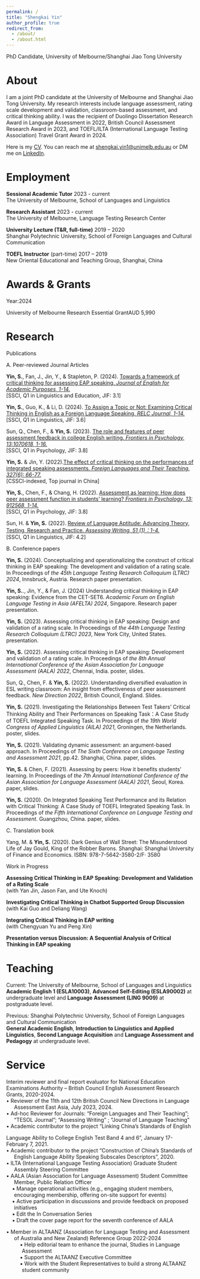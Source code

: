 ```yaml
---
permalink: /
title: "Shengkai Yin"
author_profile: true
redirect_from: 
  - /about/
  - /about.html
---
```


PhD Candidate, University of Melbourne/Shanghai Jiao Tong University

About
======

I am a joint PhD candidate at the University of Melbourne and Shanghai Jiao Tong University. My research interests include language assessment, rating scale
development and validation, classroom-based assessment, and critical thinking ability. I was the recipient of Duolingo Dissertation Research Award in Language Assessment in 2022, British Council Assessment Research Award in 2023, and TOEFL/ILTA (International Language Testing Association) Travel Grant Award in 2024.  
  
Here is my [CV](https://shengkaiyin.com/files/Shengkai-CV.pdf). You can reach me at shengkai.yin1@unimelb.edu.au or DM me on [LinkedIn](https://www.linkedin.com/in/shengkai-yin/).
  
Employment
======

**Sessional Academic Tutor**	2023 - current  
The University of Melbourne, School of Languages and Linguistics  
  
**Research Assistant** 	2023 - current  
The University of Melbourne, Language Testing Research Center  
  
**University Lecture (T&R, full-time)** 	2019 – 2020  
Shanghai Polytechnic University, School of Foreign Languages and Cultural Communication  
  
**TOEFL Instructor** (part-time)	2017 – 2019  
New Oriental Educational and Teaching Group, Shanghai, China  
  
Awards & Grants
======

[//]: # (| Year | Awards                                                                                                                                                                        |     Amount |)

[//]: # (|:-----|:------------------------------------------------------------------------------------------------------------------------------------------------------------------------------|-----------:|)

[//]: # (| 2024 | University of Melbourne Research Essential Grant                                                                                                                              |  AUD 5,990 |)

[//]: # (|      | TOEFL/ITLA Student Travel Grant                                                                                                                                               |  USD 2,500 |)

[//]: # (| 2023 | University of Melbourne Graduate Research in Arts Travel Scheme                                                                                                               |  AUD 1,500 |)

[//]: # (|      | Research and Graduate Studies Grant &#40;Languages and Linguistics&#41;                                                                                                               |  AUD 2,000 |)

[//]: # (|      | [**British Council Assessment Research Awards**]&#40;https://www.britishcouncil.org/exam/aptis/research/grants-and-awards/awards&#41;<sup>1</sup>                                     |  GBP 2,500 |)

[//]: # (|      | Graduate Researcher Prize Scholarship; Outstanding Student Award; First Prize, Shanghai Jiao Tong University Scholarship                                                      |  CNY 5,000 |)

[//]: # (| 2022 | [**Duolingo Dissertation Research Awards in Language Assessment**]&#40;https://blog.duolingo.com/p/905403ae-572f-431a-8bf6-ba5037f2ec85/&#41;<sup>2</sup>                             |  USD 6,000 |)

[//]: # (| 2020 | [**Seed Funding of Shanghai Jiao Tong University- The University of Melbourne Joint PhD Program &#40;Fellowship&#41; &#40;WH610160507/047&#41;**]&#40;https://go.unimelb.edu.au/7bo8&#41;<sup>3</sup> | AUD 20,000 |)

Year:2024  

University of Melbourne Research Essential Grant<span class="right-align">AUD 5,990</span>

Research
======

Publications  
  
A. Peer-reviewed Journal Articles  
  
**Yin, S.**, Fan, J., Jin, Y., & Stapleton, P. (2024). [Towards a framework of critical thinking for assessing EAP speaking. *Journal of English for Academic Purposes, 1-14.*](https://doi.org/10.1016/j.jeap.2024.101426)  
[SSCI, Q1 in Linguistics and Education, JIF: 3.1]  

**Yin, S.**, Guo, K., & Li, D. (2024). [To Assign a Topic or Not: Examining Critical Thinking in English as a Foreign Language Speaking. *RELC Journal, 1-14.*](https://doi.org/10.1177/00336882231222651)  
[SSCI, Q1 in Linguistics, JIF: 3.6]  
  
Sun, Q., Chen, F., & **Yin, S.** (2023). [The role and features of peer assessment feedback in college English writing. *Frontiers in Psychology, 13:1070618, 1-16.*](https://doi.org/10.3389/fpsyg.2022.1070618)   
[SSCI, Q1 in Psychology, JIF: 3.8]  

**Yin, S.** & Jin, Y. (2022).[The effect of critical thinking on the performances of integrated speaking assessments. *Foreign Languages and Their Teaching, 327(6): 66-77.*](https://doi.org/10.13458/j.cnki.flatt.004905)  
[CSSCI-indexed, Top journal in China]  

**Yin, S.**, Chen, F., & Chang, H. (2022). [Assessment as learning: How does peer assessment function in students’ learning? *Frontiers in Psychology, 13: 912568, 1-14.*](https://doi.org/10.3389/fpsyg.2022.912568)  
[SSCI, Q1 in Psychology, JIF: 3.8]  
  
Sun, H. & **Yin, S.** (2022). [Review of Language Aptitude: Advancing Theory, Testing, Research and Practice. *Assessing Writing, 51 (1)：1-4.*](https://doi.org/10.1016/j.asw.2021.100588)  
[SSCI, Q1 in Linguistics, JIF: 4.2]  
  
B. Conference papers  
  
**Yin, S.** (2024). Conceptualizing and operationalizing the construct of critical thinking in EAP speaking: The development and validation of a rating scale. In Proceedings of *the 45th Language Testing Research Colloquium (LTRC) 2024*, Innsbruck, Austria. Research paper presentation.  
  
**Yin, S.**., Jin, Y., & Fan, J. (2024) Understanding critical thinking in EAP speaking: Evidence from the CET-SET6. *Academic Forum on English Language Testing in Asia (AFELTA) 2024*, Singapore. Research paper presentation.  
  
**Yin, S.** (2023). Assessing critical thinking in EAP speaking: Design and validation of a rating scale. In Proceedings of *the 44th Language Testing Research Colloquium (LTRC) 2023*, New York City, United States. presentation.  
  
**Yin, S.** (2022). Assessing critical thinking in EAP speaking: Development and validation of a rating scale. In Proceedings of *the 8th Annual International Conference of the Asian Association for Language Assessment (AALA) 2022*, Chennai, India. poster, slides.  
  
Sun, Q., Chen, F. & **Yin, S.** (2022). Understanding diversified evaluation in ESL writing classroom: An insight from effectiveness of peer assessment feedback. *New Direction 2022*, British Council, England. Slides.  
  
**Yin, S.** (2021). Investigating the Relationships Between Test Takers’ Critical Thinking Ability and Their Performances on Speaking Task：A Case Study of TOEFL Integrated Speaking Task. In Proceedings of *the 19th World Congress of Applied Linguistics (AILA) 2021*, Groningen, the Netherlands. poster, slides.  
  
**Yin, S.** (2021). Validating dynamic assessment: an argument-based approach. In Proceedings of *The Sixth Conference on Language Testing and Assessment 2021*, pp.42. Shanghai, China. paper, slides.  
  
**Yin, S.** & Chen, F. (2021). Assessing by peers: How it benefits students’ learning. In Proceedings of *the 7th Annual International Conference of the Asian Association for Language Assessment (AALA) 2021*, Seoul, Korea. paper, slides.  
  
**Yin, S.** (2020). On Integrated Speaking Test Performance and its Relation with Critical Thinking: A Case Study of TOEFL Integrated Speaking Task. In Proceedings of *the Fifth International Conference on Language Testing and Assessment*. Guangzhou, China. paper, slides.  
  
C. Translation book  
  
Yang, M. & **Yin, S.** (2020). Dark Genius of Wall Street: The Misunderstood Life of Jay Gould, King of the Robber Barons. Shanghai: Shanghai University of Finance and Economics. ISBN: 978-7-5642-3580-2/F· 3580  
  
Work in Progress  
  
**Assessing Critical Thinking in EAP Speaking: Development and Validation of a Rating Scale**  
(with Yan Jin, Jason Fan, and Ute Knoch)  
  
**Investigating Critical Thinking in Chatbot Supported Group Discussion**  
(with Kai Guo and Deliang Wang)  
  
**Integrating Critical Thinking in EAP writing**  
(with Chengyuan Yu and Peng Xin)  
  
**Presentation versus Discussion: A Sequential Analysis of Critical Thinking in EAP speaking**  

Teaching
======
Current: The University of Melbourne, School of Languages and Linguistics  
**Academic English 1 (ESLA10003)**, **Advanced Self-Editing (ESLA90002)** at undergraduate level and **Language Assessment (LING 9009)** at postgraduate level.  
  
Previous: Shanghai Polytechnic University, School of Foreign Languages and Cultural Communication  
**General Academic English**, **Introduction to Linguistics and Applied Linguistics**, **Second Language Acquisition** and **Language Assessment and Pedagogy** at undergraduate level.  
  

Service
======

Interim reviewer and final report evaluator for National Education Examinations Authority – British Council English Assessment Research Grants, 2020-2024.  
<span class="hanging-indent">• Reviewer of the 11th and 12th British Council New Directions in Language Assessment East Asia, July 2023, 2024.  </span>
<span class="hanging-indent">• Ad-hoc Reviewer for Journals: “Foreign Languages and Their Teaching”; “TESOL Journal”; “Assessing Writing” ; “Journal of Language Teaching”  </span>
<span class="hanging-indent">• Academic contributor to the project “Linking China’s Standards of English  </span>
  
Language Ability to College English Test Band 4 and 6”, January 17- February 7, 2021.   
<span class="hanging-indent">• Academic contributor to the project “Construction of China’s Standards of English Language Ability Speaking Subscales Descriptors”, 2020.  </span>
<span class="hanging-indent">• ILTA (International Language Testing Association) Graduate Student Assembly Steering Committee  </span>
<span class="hanging-indent">• AALA (Asian Association for Language Assessment) Student Committee Member, Public Relation Officer  </span>
<span class="hanging-indent">&nbsp;&nbsp;&nbsp;&nbsp;▪ Manage operational activities (e.g., engaging student members, encouraging membership, offering on-site support for events)  </span>
<span class="hanging-indent">&nbsp;&nbsp;&nbsp;&nbsp;▪ Active participation in discussions and provide feedback on proposed initiatives  </span>
<span class="hanging-indent">&nbsp;&nbsp;&nbsp;&nbsp;▪ Edit the In Conversation Series  </span>
<span class="hanging-indent">&nbsp;&nbsp;&nbsp;&nbsp;▪ Draft the cover page report for the seventh conference of AALA  </span>

<span class="hanging-indent">• Member in ALTAANZ (Association for Language Testing and Assessment of Australia and New Zealand) Reference Group 2022-2024  
<span class="hanging-indent">&nbsp;&nbsp;&nbsp;&nbsp;▪ Help editorial team to enhance the journal, Studies in Language Assessment  </span>
<span class="hanging-indent">&nbsp;&nbsp;&nbsp;&nbsp;▪ Support the ALTAANZ Executive Committee  </span>
<span class="hanging-indent">&nbsp;&nbsp;&nbsp;&nbsp;▪ Work with the Student Representatives to build a strong ALTAANZ student community  </span>

<style type="text/css">
.hanging-indent {
    padding-left: 1.5em;
    text-indent: -1.5em;
    display: block;
}
</style>

<style type="text/css">
.right-align {
    text-align: right;
}
</style>